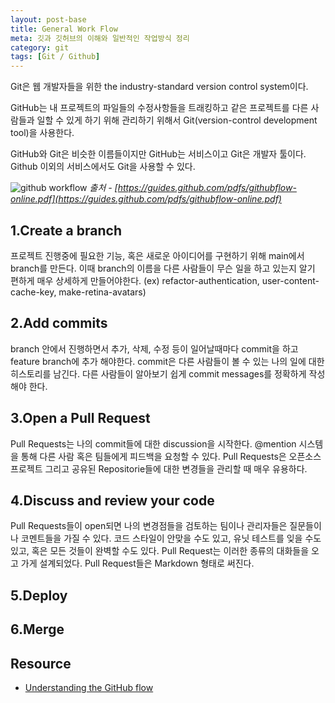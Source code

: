 ```yaml
---
layout: post-base
title: General Work Flow
meta: 깃과 깃허브의 이해와 일반적인 작업방식 정리
category: git
tags: [Git / Github]
---
```

Git은 웹 개발자들을 위한 the industry-standard version control system이다.

GitHub는 내 프로젝트의 파일들의 수정사항들을 트래킹하고 같은 프로젝트를 다른 사람들과 일할 수 있게 하기 위해 관리하기 위해서 Git(version-control development tool)을 사용한다.

GitHub와 Git은 비슷한 이름들이지만 GitHub는 서비스이고 Git은 개발자 툴이다. Github 이외의 서비스에서도 Git을 사용할 수 있다.

![github workflow]({{site.baseurl}}/img/21-10-22-understandingWorkflow.png)
_출처 - [https://guides.github.com/pdfs/githubflow-online.pdf](https://guides.github.com/pdfs/githubflow-online.pdf)_

## 1.Create a branch

프로젝트 진행중에 필요한 기능, 혹은 새로운 아이디어를 구현하기 위해 main에서 branch를 만든다. 이때 branch의 이름을 다른 사람들이 무슨 일을 하고 있는지 알기 편하게 매우 상세하게 만들어야한다. (ex) refactor-authentication, user-content-cache-key, make-retina-avatars)

## 2.Add commits

branch 안에서 진행하면서 추가, 삭제, 수정 등이 일어날때마다 commit을 하고 feature branch에 추가 해야한다. commit은 다른 사람들이 볼 수 있는 나의 일에 대한 히스토리를 남긴다. 다른 사람들이 알아보기 쉽게 commit messages를 정확하게 작성해야 한다.

## 3.Open a Pull Request

Pull Requests는 나의 commit들에 대한 discussion을 시작한다. @mention 시스템을 통해 다른 사람 혹은 팀들에게 피드백을 요청할 수 있다. Pull Requests은 오픈소스 프로젝트 그리고 공유된 Repositorie들에 대한 변경들을 관리할 때 매우 유용하다.

## 4.Discuss and review your code

Pull Requests들이 open되면 나의 변경점들을 검토하는 팀이나 관리자들은 질문들이나 코멘트들을 가질 수 있다. 코드 스타일이 안맞을 수도 있고, 유닛 테스트를 잊을 수도 있고, 혹은 모든 것들이 완벽할 수도 있다. Pull Request는 이러한 종류의 대화들을 오고 가게 설계되었다. Pull Request들은 Markdown 형태로 써진다.

## 5.Deploy

## 6.Merge

## Resource

* [Understanding the GitHub flow](https://guides.github.com/introduction/flow/)
